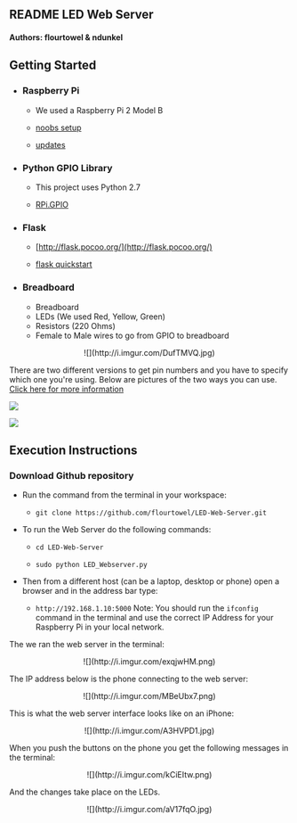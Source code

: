 ## README LED Web Server

#### Authors: flourtowel & ndunkel 

## Getting Started

* ### Raspberry Pi 

	* We used a Raspberry Pi 2 Model B 
	
	* [noobs setup](https://www.raspberrypi.org/help/noobs-setup/)

	* [updates](https://www.raspberrypi.org/documentation/raspbian/updating.md)	

* ### Python GPIO Library

	* This project uses Python 2.7

	* [RPi.GPIO](https://pypi.python.org/pypi/RPi.GPIO)

* ### Flask
	
	* [http://flask.pocoo.org/](http://flask.pocoo.org/)
	
	* [flask quickstart](http://flask.pocoo.org/docs/0.10/quickstart/#quickstart) 


* ### Breadboard

	* Breadboard
	* LEDs (We used Red, Yellow, Green)
	* Resistors (220 Ohms)
	* Female to Male wires to go from GPIO to breadboard

<center>![](http://i.imgur.com/DufTMVQ.jpg)</center>

There are two different versions to get pin numbers and you have to specify which one you're using. Below are pictures of the two ways you can use. [Click here for more information](http://raspberrypi.stackexchange.com/questions/12966/what-is-the-difference-between-board-and-bcm-for-gpio-pin-numbering)

![](http://i.imgur.com/Z3MHgui.png)

![](http://i.imgur.com/dmkVV0R.png)


## Execution Instructions

### Download Github repository

* Run the command from the terminal in your workspace:

	*  `git clone https://github.com/flourtowel/LED-Web-Server.git`

* To run the Web Server do the following commands:

	* `cd LED-Web-Server`

	* `sudo python LED_Webserver.py` 

* Then from a different host (can be a laptop, desktop or phone) open a browser and in the address bar type:
	
	* `http://192.168.1.10:5000` Note: You should run the `ifconfig` command in the terminal and use the correct IP Address for your Raspberry Pi in your local network. 

The we ran the web server in the terminal:

<center>![](http://i.imgur.com/exqjwHM.png)</center>

The IP address below is the phone connecting to the web server:

<center>![](http://i.imgur.com/MBeUbx7.png)</center>

This is what the web server interface looks like on an iPhone:

<center>![](http://i.imgur.com/A3HVPD1.jpg)</center>

When you push the buttons on the phone you get the following messages in the terminal:

<center>![](http://i.imgur.com/kCiEItw.png)</center>

And the changes take place on the LEDs.

<center>![](http://i.imgur.com/aV17fqO.jpg)</center>

